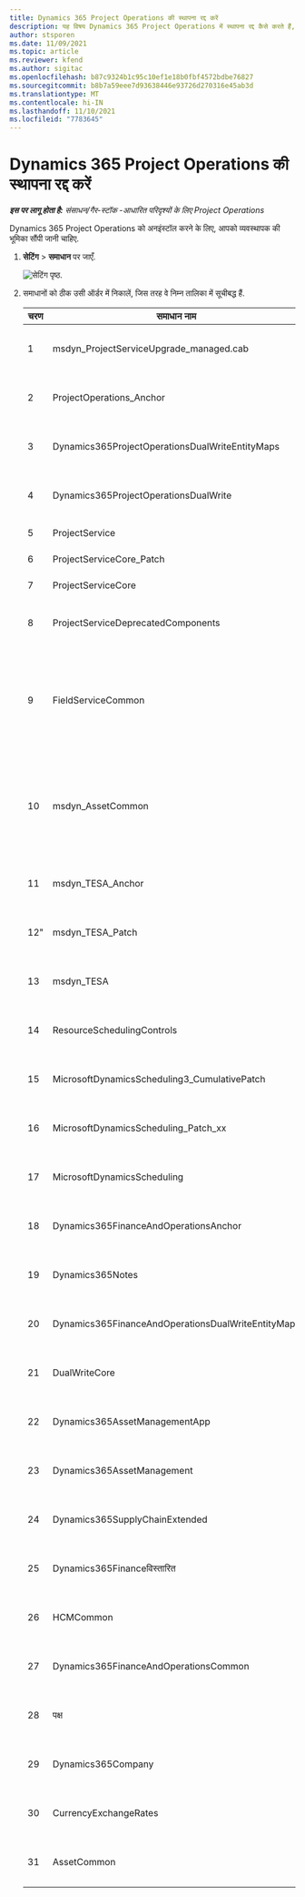 ```yaml
---
title: Dynamics 365 Project Operations की स्थापना रद्द करें
description: यह विषय Dynamics 365 Project Operations में स्थापना रद्द कैसे करते हैं, के बारे में जानकारी प्रदान करता है.
author: stsporen
ms.date: 11/09/2021
ms.topic: article
ms.reviewer: kfend
ms.author: sigitac
ms.openlocfilehash: b87c9324b1c95c10ef1e18b0fbf4572bdbe76827
ms.sourcegitcommit: b8b7a59eee7d93638446e93726d270316e45ab3d
ms.translationtype: MT
ms.contentlocale: hi-IN
ms.lasthandoff: 11/10/2021
ms.locfileid: "7783645"
---
```

# <a name="uninstall-dynamics-365-project-operations"></a>Dynamics 365 Project Operations की स्थापना रद्द करें 

_**इस पर लागू होता है:** संसाधन/गैर-स्टॉक -आधारित परिदृश्यों के लिए Project Operations_

Dynamics 365 Project Operations को अनइंस्टॉल करने के लिए, आपको व्यवस्थापक की भूमिका सौंपी जानी चाहिए.

1. **सेटिंग** > **समाधान** पर जाएँ.

    ![सेटिंग पृष्ठ.](./media/uninstall-proj-ops-solutions.png)
  
2. समाधानों को ठीक उसी ऑर्डर में निकालें, जिस तरह वे निम्न तालिका में सूचीबद्ध हैं. 

    | चरण | समाधान   नाम                                    | नोट                                                                                         |
    |------|----------------------------------------------------|----------------------------------------------------------------------------------------------|
    | 1 | msdyn_ProjectServiceUpgrade_managed.cab            | यदि नहीं मिलता है, तो इस समाधान को छोड़ दें.                                                            |
    | 2 | ProjectOperations_Anchor                           | यदि नहीं मिलता है, तो इस समाधान को छोड़ दें.                                                            |
    | 3 | Dynamics365ProjectOperationsDualWriteEntityMaps    | यदि नहीं मिलता है, तो इस समाधान को छोड़ दें.                                                            |
    | 4 | Dynamics365ProjectOperationsDualWrite              | यदि नहीं मिलता है, तो इस समाधान को छोड़ दें.                                                            |
    | 5 | ProjectService                                     | कोई अतिरिक्त नोट नहीं.                                                                         |
    | 6 | ProjectServiceCore_Patch                           | कोई अतिरिक्त नोट नहीं.                                                                         |
    | 7 | ProjectServiceCore                                 | कोई अतिरिक्त नोट नहीं.                                                                         |
    | 8 | ProjectServiceDeprecatedComponents                 | यदि नहीं मिलता है, तो इस समाधान को छोड़ दें.                                                            |
    | 9 | FieldServiceCommon                                 | Dynamics 365 Finance या Dynamics 365 Supply Chain Management के साथ दोहरे लेखन के लिए आवश्यक है.   |
    | 10 | msdyn_AssetCommon                                  | Dynamics 365 Finance या Dynamics 365 Supply Chain Management के साथ दोहरे लेखन के लिए आवश्यक है.   |
    | 11 | msdyn_TESA_Anchor                                  | Dynamics 365 Field Service के लिए आवश्यक है.                                                     |
    | 12" | msdyn_TESA_Patch                                   | Dynamics 365 Field Service के लिए आवश्यक है.                                                     |
    | 13 | msdyn_TESA                                         | Dynamics 365 Field Service के लिए आवश्यक है.                                                     |
    | 14 | ResourceSchedulingControls                         | Dynamics 365 Field Service के लिए आवश्यक है.                                                     |
    | 15 | MicrosoftDynamicsScheduling3_CumulativePatch       | Dynamics 365 Field Service के लिए आवश्यक है.                                                     |
    | 16 | MicrosoftDynamicsScheduling_Patch_xx               | Dynamics 365 Field Service के लिए आवश्यक है.                                                     |
    | 17 | MicrosoftDynamicsScheduling                        | Dynamics 365 Field Service के लिए आवश्यक है.                                                     |
    | 18 | Dynamics365FinanceAndOperationsAnchor              | यदि नहीं मिलता है, तो इस समाधान को छोड़ दें.                                                            |
    | 19 | Dynamics365Notes                                   | यदि नहीं मिलता है, तो इस समाधान को छोड़ दें.                                                            |
    | 20 | Dynamics365FinanceAndOperationsDualWriteEntityMaps | यदि नहीं मिलता है, तो इस समाधान को छोड़ दें.                                                            |
    | 21 | DualWriteCore                                      | यदि नहीं मिलता है, तो इस समाधान को छोड़ दें.                                                            |
    | 22 | Dynamics365AssetManagementApp                      | यदि नहीं मिलता है, तो इस समाधान को छोड़ दें.                                                            |
    | 23 | Dynamics365AssetManagement                         | यदि नहीं मिलता है, तो इस समाधान को छोड़ दें.                                                            |
    | 24 | Dynamics365SupplyChainExtended                     | यदि नहीं मिलता है, तो इस समाधान को छोड़ दें.                                                            |
    | 25 | Dynamics365Financeविस्तारित                         | यदि नहीं मिलता है, तो इस समाधान को छोड़ दें.                                                            |
    | 26 | HCMCommon                                          | यदि नहीं मिलता है, तो इस समाधान को छोड़ दें.                                                            |
    | 27 | Dynamics365FinanceAndOperationsCommon              | यदि नहीं मिलता है, तो इस समाधान को छोड़ दें.                                                            |
    | 28 | पक्ष                                              | यदि नहीं मिलता है, तो इस समाधान को छोड़ दें.                                                            |
    | 29 | Dynamics365Company                                 | यदि नहीं मिलता है, तो इस समाधान को छोड़ दें.                                                            |
    | 30 | CurrencyExchangeRates                              | यदि नहीं मिलता है, तो इस समाधान को छोड़ दें.                                                            |
    | 31 | AssetCommon                                        | यदि नहीं मिलता है, तो इस समाधान को छोड़ दें.                                                            |
